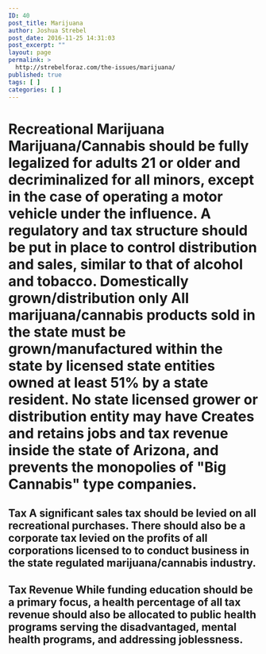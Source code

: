 ```yaml
---
ID: 40
post_title: Marijuana
author: Joshua Strebel
post_date: 2016-11-25 14:31:03
post_excerpt: ""
layout: page
permalink: >
  http://strebelforaz.com/the-issues/marijuana/
published: true
tags: [ ]
categories: [ ]
---
```

# Recreational Marijuana Marijuana/Cannabis should be fully legalized for adults 21 or older and decriminalized for all minors, except in the case of operating a motor vehicle under the influence. A regulatory and tax structure should be put in place to control distribution and sales, similar to that of alcohol and tobacco. Domestically grown/distribution only All marijuana/cannabis products sold in the state must be grown/manufactured within the state by licensed state entities owned at least 51% by a state resident. No state licensed grower or distribution entity may have Creates and retains jobs and tax revenue inside the state of Arizona, and prevents the monopolies of "Big Cannabis" type companies.</h1> 

## Tax A significant sales tax should be levied on all recreational purchases. There should also be a corporate tax levied on the profits of all corporations licensed to to conduct business in the state regulated marijuana/cannabis industry.

## Tax Revenue While funding education should be a primary focus, a health percentage of all tax revenue should also be allocated to public health programs serving the disadvantaged, mental health programs, and addressing joblessness.